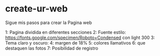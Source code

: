 # create-ur-web

Sigue mis pasos para crear la Pagina web

1: Pagina dividida en diferentes secciones
2: Fuente estilo: https://fonts.google.com/specimen/Roboto+Condensed con light 300
3: Tema claro y oscuro:
4: margen de 18%
5: colores llamativos
6: que destaquen las fotos
7: Posibilidad de registro